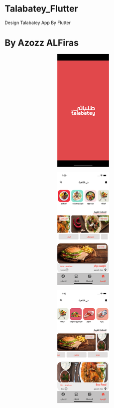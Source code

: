 # Talabatey_Flutter
Design Talabatey App By Flutter

# By Azozz ALFiras


<p align="center" width="100%">
    <img width="33%" src="https://github.com/AzozzALFiras/Talabatey_Flutter/blob/main/asset/images/Simulator%20Screen%20Shot%20-%20iPhone%2012%20Pro%20-%202022-08-23%20at%2001.26.16.png?raw=true" alt="p1.png">
</p>

<p align="center" width="100%">
    <img width="33%" src="https://github.com/AzozzALFiras/Talabatey_Flutter/blob/main/asset/images/Simulator%20Screen%20Shot%20-%20iPhone%2012%20Pro%20-%202022-08-23%20at%2001.09.30.png?raw=true" alt="p1.png">
</p>



<p align="center" width="100%">
    <img width="33%" src="https://github.com/AzozzALFiras/Talabatey_Flutter/blob/main/asset/images/Simulator%20Screen%20Shot%20-%20iPhone%2012%20Pro%20-%202022-08-23%20at%2001.10.15.png?raw=true" alt="p1.png">
</p>



